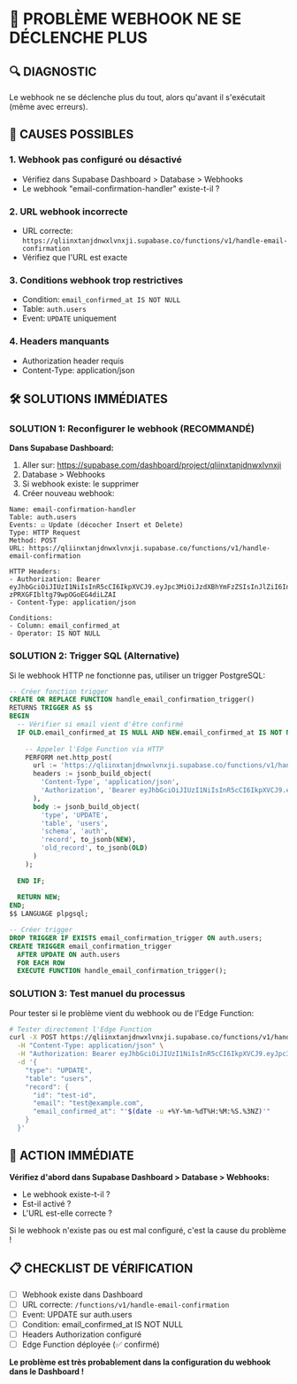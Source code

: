 # 🚨 PROBLÈME WEBHOOK NE SE DÉCLENCHE PLUS

## 🔍 DIAGNOSTIC

Le webhook ne se déclenche plus du tout, alors qu'avant il s'exécutait (même avec erreurs).

## 🎯 CAUSES POSSIBLES

### 1. **Webhook pas configuré ou désactivé**
- Vérifiez dans Supabase Dashboard > Database > Webhooks
- Le webhook "email-confirmation-handler" existe-t-il ?

### 2. **URL webhook incorrecte**
- URL correcte: `https://qliinxtanjdnwxlvnxji.supabase.co/functions/v1/handle-email-confirmation`
- Vérifiez que l'URL est exacte

### 3. **Conditions webhook trop restrictives**
- Condition: `email_confirmed_at IS NOT NULL`
- Table: `auth.users`
- Event: `UPDATE` uniquement

### 4. **Headers manquants**
- Authorization header requis
- Content-Type: application/json

## 🛠️ SOLUTIONS IMMÉDIATES

### **SOLUTION 1: Reconfigurer le webhook (RECOMMANDÉ)**

**Dans Supabase Dashboard:**
1. Aller sur: https://supabase.com/dashboard/project/qliinxtanjdnwxlvnxji
2. Database > Webhooks
3. Si webhook existe: le supprimer
4. Créer nouveau webhook:

```
Name: email-confirmation-handler
Table: auth.users
Events: ☑️ Update (décocher Insert et Delete)
Type: HTTP Request
Method: POST
URL: https://qliinxtanjdnwxlvnxji.supabase.co/functions/v1/handle-email-confirmation

HTTP Headers:
- Authorization: Bearer eyJhbGciOiJIUzI1NiIsInR5cCI6IkpXVCJ9.eyJpc3MiOiJzdXBhYmFzZSIsInJlZiI6InFsaWlueHRhbmpkbnd4bHZueGppIiwicm9sZSI6InNlcnZpY2Vfcm9sZSIsImlhdCI6MTc1NzE2ODYxMywiZXhwIjoyMDcyNzQ0NjEzfQ.THSC4CaaEh0IJPP-zPRXGFIbltg79wpOGoEG4diLZAI
- Content-Type: application/json

Conditions:
- Column: email_confirmed_at
- Operator: IS NOT NULL
```

### **SOLUTION 2: Trigger SQL (Alternative)**

Si le webhook HTTP ne fonctionne pas, utiliser un trigger PostgreSQL:

```sql
-- Créer fonction trigger
CREATE OR REPLACE FUNCTION handle_email_confirmation_trigger()
RETURNS TRIGGER AS $$
BEGIN
  -- Vérifier si email vient d'être confirmé
  IF OLD.email_confirmed_at IS NULL AND NEW.email_confirmed_at IS NOT NULL THEN
    
    -- Appeler l'Edge Function via HTTP
    PERFORM net.http_post(
      url := 'https://qliinxtanjdnwxlvnxji.supabase.co/functions/v1/handle-email-confirmation',
      headers := jsonb_build_object(
        'Content-Type', 'application/json',
        'Authorization', 'Bearer eyJhbGciOiJIUzI1NiIsInR5cCI6IkpXVCJ9.eyJpc3MiOiJzdXBhYmFzZSIsInJlZiI6InFsaWlueHRhbmpkbnd4bHZueGppIiwicm9sZSI6InNlcnZpY2Vfcm9sZSIsImlhdCI6MTc1NzE2ODYxMywiZXhwIjoyMDcyNzQ0NjEzfQ.THSC4CaaEh0IJPP-zPRXGFIbltg79wpOGoEG4diLZAI'
      ),
      body := jsonb_build_object(
        'type', 'UPDATE',
        'table', 'users',
        'schema', 'auth',
        'record', to_jsonb(NEW),
        'old_record', to_jsonb(OLD)
      )
    );
    
  END IF;
  
  RETURN NEW;
END;
$$ LANGUAGE plpgsql;

-- Créer trigger
DROP TRIGGER IF EXISTS email_confirmation_trigger ON auth.users;
CREATE TRIGGER email_confirmation_trigger
  AFTER UPDATE ON auth.users
  FOR EACH ROW
  EXECUTE FUNCTION handle_email_confirmation_trigger();
```

### **SOLUTION 3: Test manuel du processus**

Pour tester si le problème vient du webhook ou de l'Edge Function:

```bash
# Tester directement l'Edge Function
curl -X POST https://qliinxtanjdnwxlvnxji.supabase.co/functions/v1/handle-email-confirmation \
  -H "Content-Type: application/json" \
  -H "Authorization: Bearer eyJhbGciOiJIUzI1NiIsInR5cCI6IkpXVCJ9.eyJpc3MiOiJzdXBhYmFzZSIsInJlZiI6InFsaWlueHRhbmpkbnd4bHZueGppIiwicm9sZSI6InNlcnZpY2Vfcm9sZSIsImlhdCI6MTc1NzE2ODYxMywiZXhwIjoyMDcyNzQ0NjEzfQ.THSC4CaaEh0IJPP-zPRXGFIbltg79wpOGoEG4diLZAI" \
  -d '{
    "type": "UPDATE",
    "table": "users",
    "record": {
      "id": "test-id",
      "email": "test@example.com",
      "email_confirmed_at": "'$(date -u +%Y-%m-%dT%H:%M:%S.%3NZ)'"
    }
  }'
```

## 🎯 ACTION IMMÉDIATE

**Vérifiez d'abord dans Supabase Dashboard > Database > Webhooks:**
- Le webhook existe-t-il ?
- Est-il activé ?
- L'URL est-elle correcte ?

Si le webhook n'existe pas ou est mal configuré, c'est la cause du problème !

## 📋 CHECKLIST DE VÉRIFICATION

- [ ] Webhook existe dans Dashboard
- [ ] URL correcte: `/functions/v1/handle-email-confirmation`
- [ ] Event: UPDATE sur auth.users
- [ ] Condition: email_confirmed_at IS NOT NULL
- [ ] Headers Authorization configuré
- [ ] Edge Function déployée (✅ confirmé)

**Le problème est très probablement dans la configuration du webhook dans le Dashboard !**
